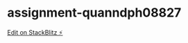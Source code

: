 # assignment-quanndph08827

[Edit on StackBlitz ⚡️](https://stackblitz.com/edit/assignment-quanndph08827)